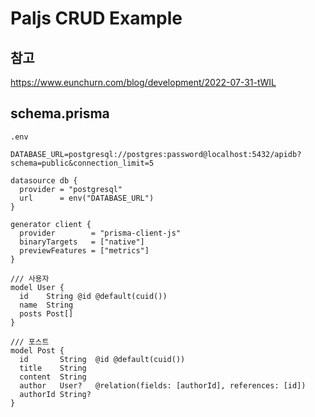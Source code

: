 # Paljs CRUD Example

## 참고

<https://www.eunchurn.com/blog/development/2022-07-31-tWIL>

## schema.prisma

`.env`

```env
DATABASE_URL=postgresql://postgres:password@localhost:5432/apidb?schema=public&connection_limit=5
```

```prisma
datasource db {
  provider = "postgresql"
  url      = env("DATABASE_URL")
}

generator client {
  provider        = "prisma-client-js"
  binaryTargets   = ["native"]
  previewFeatures = ["metrics"]
}

/// 사용자
model User {
  id    String @id @default(cuid())
  name  String
  posts Post[]
}

/// 포스트
model Post {
  id       String  @id @default(cuid())
  title    String
  content  String
  author   User?   @relation(fields: [authorId], references: [id])
  authorId String?
}
```
